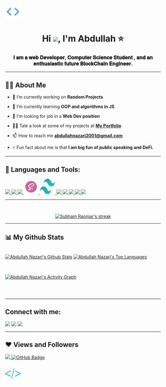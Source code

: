 <a href="#"><img width="50"  src="./open.png" height="50px"/></a>

<h1 align="center">Hi <img src="https://raw.githubusercontent.com/MartinHeinz/MartinHeinz/master/wave.gif" width="30px">, I'm Abdullah ⭐</h1>
<h3 align="center">𝐈 𝐚𝐦 𝐚 𝐰𝐞𝐛 𝐃𝐞𝐯𝐞𝐥𝐨𝐩𝐞𝐫, 𝐂𝐨𝐦𝐩𝐮𝐭𝐞𝐫 𝐒𝐜𝐢𝐞𝐧𝐜𝐞 𝐒𝐭𝐮𝐝𝐞𝐧𝐭 , 𝐚𝐧𝐝 𝐚𝐧 𝐞𝐧𝐭𝐡𝐮𝐬𝐢𝐚𝐬𝐭𝐢𝐜 𝐟𝐮𝐭𝐮𝐫𝐞 𝐁𝐥𝐨𝐜𝐤𝐂𝐡𝐚𝐢𝐧 𝐄𝐧𝐠𝐢𝐧𝐞𝐞𝐫. </h3>

---

## 🙋‍♂️ About Me

- 🔭 I’m currently working on **Random Projects**

- 🌱 I’m currently learning **OOP and algorithms in JS**

- 👯 I’m looking for job in a **Web Dev position**

- 👨‍💻 Tale a look at some of my projects at **[My Portfolio](https://abdullah-nazari.netlify.app/)**

- 📫 How to reach me **abdullahnazari2001@gmail.com**

- ⚡ Fun fact about me is that **I am big fun of public speaking and DeFi.**

---

## 🚀 Languages and Tools:

<p align="left"> 
       <a href="https://reactjs.org/" target="_blank"> <img src="https://img.icons8.com/color/48/000000/react-native.png"/> </a>
     <a href="https://developer.mozilla.org/en-US/docs/Web/JavaScript" target="_blank"> <img src="https://img.icons8.com/color/48/000000/javascript.png"/> </a> 
    <a href="https://www.w3.org/html/" target="_blank"> <img src="https://img.icons8.com/color/48/000000/html-5.png"/> </a> 
     <a href="https://sass-lang.com/" target="_blank"> <img src="./sass.png"/> </a>
      <a href="https://tailwindcss.com/" target="_blank"> <img src="./tailwind.svg" width="50px" height="50px"/> </a>
    <a href="https://www.w3schools.com/css/" target="_blank"> <img src="https://img.icons8.com/color/48/000000/css3.png"/> </a> 
    <a href="https://getbootstrap.com" target="_blank"> <img src="https://img.icons8.com/color/48/000000/bootstrap.png"/> </a> 
    <a href="https://www.python.org" target="_blank"> <img src="https://img.icons8.com/color/48/000000/python.png"/> </a> 
        <a href="https://firebase.google.com/" target="_blank"> <img src="https://img.icons8.com/color/48/000000/firebase.png"/> </a> 
        <a href="https://git-scm.com/" target="_blank"> <img src="https://img.icons8.com/color/48/000000/git.png"/> </a> 
 </p>

---

<br/>

<p align="center">
    <a href="https://github.com/SubhamRaoniar28/github-readme-streak-stats">
        <img title="🔥 Get streak stats for your profile at git.io/streak-stats" alt="Subham Raoniar's streak" src="https://github-readme-streak-stats.herokuapp.com/?user=abdullah-2021-D&theme=black-ice&hide_border=true&stroke=0000&background=060A0CD0"/>
    </a>
</p>

---

## 📊 My Github Stats

  <br/>
    <a href="https://github.com/abdullah-2021-D/github-readme-stats"><img alt="Abdullah Nazari's Github Stats" src="https://github-readme-stats.vercel.app/api?username=abdullah-2021-D&show_icons=true&count_private=true&theme=react&hide_border=true&bg_color=0D1117" /></a>
  <a href="https://github.com/SubhamRaoniar28/github-readme-stats"><img alt="Abdullah Nazari's Top Languages" src="https://github-readme-stats.vercel.app/api/top-langs/?username=abdullah-2021-D&langs_count=8&count_private=true&layout=compact&theme=react&hide_border=true&bg_color=0D1117" /></a>
  <br/>

<br/>
<br/>

<a href="https://github.com/abdullah-2021-D/github-readme-activity-graph"><img alt="Abdullah Nazari's Activity Graph" src="https://activity-graph.herokuapp.com/graph?username=abdullah-2021-D&bg_color=0D1117&color=5BCDEC&line=5BCDEC&point=FFFFFF&hide_border=true" /></a>

<br/>
<br/>

---

## Connect with me:

<p align="left">

<a href = "https://www.linkedin.com/in/abdullah-nazari/"><img src="https://img.icons8.com/fluent/48/000000/linkedin.png"/></a>
<a href = "https://twitter.com/abdullah1nazari"><img src="https://img.icons8.com/fluent/48/000000/twitter.png"/></a>
<a href = "https://www.youtube.com/channel/UCqtNz373FnJ7zB5_B3QKRlw"><img src="https://img.icons8.com/color/48/000000/youtube-play.png"/></a>

</p>

---

## ❤ Views and Followers

<a href="https://github.com/Meghna-DAS/github-profile-views-counter">
    <img src="https://komarev.com/ghpvc/?username=abdullah-2021-D">
</a>
<a href="https://github.com/abdullah-2021-D?tab=followers"><img src="https://img.shields.io/github/followers/abdullah-2021-D?label=Followers&style=social" alt="GitHub Badge"></a>
</br>

<a href="#"><img width="50"  src="./close.png" height="60px"/></a>
